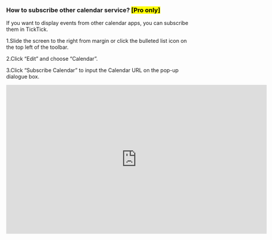 ### How to subscribe other calendar service? <mark>[Pro only]
If you want to display events from other calendar apps, you can subscribe them in TickTick.


1.Slide the screen to the right from margin or click the bulleted list icon on the top left of the toolbar.

2.Click “Edit” and choose “Calendar”.

3.Click “Subscribe Calendar” to input the Calendar URL on the pop-up dialogue box.

<iframe width="700" height="400" src="https://www.youtube.com/embed/-wKLzzvLMsU?list=PLbWRKVi0_aTFbQcYoQHar2TR88yoO190U" frameborder="0" allowfullscreen></iframe>
